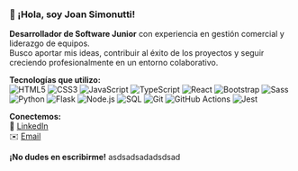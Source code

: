 ### 👋 ¡Hola, soy Joan Simonutti!
**Desarrollador de Software Junior** con experiencia en gestión comercial y liderazgo de equipos. <br/>
Busco aportar mis ideas, contribuir al éxito de los proyectos y seguir creciendo profesionalmente en un entorno colaborativo.<br/>

**Tecnologías que utilizo:** <br/>
<img alt="HTML5" src="https://img.shields.io/badge/-HTML5-E34F26?style=flat-square&logo=html5&logoColor=white" /> <img alt="CSS3" src="https://img.shields.io/badge/-CSS3-1572B6?style=flat-square&logo=css3&logoColor=white" /> <img alt="JavaScript" src="https://img.shields.io/badge/-JavaScript-f7df1c?style=flat-square&logo=javascript&logoColor=black" /> <img alt="TypeScript" src="https://img.shields.io/badge/-TypeScript-007ACC?style=flat-square&logo=typescript&logoColor=white" /> <img alt="React" src="https://img.shields.io/badge/-React-45b8d8?style=flat-square&logo=react&logoColor=white" /> <img alt="Bootstrap" src="https://img.shields.io/badge/-Bootstrap-7953b3?style=flat-square&logo=bootstrap&logoColor=white" /> <img alt="Sass" src="https://img.shields.io/badge/-Sass-CC6699?style=flat-square&logo=sass&logoColor=white" /><br/><img alt="Python" src="https://img.shields.io/badge/-Python-3776AB?style=flat-square&logo=python&logoColor=white" /> <img alt="Flask" src="https://img.shields.io/badge/-Flask-000000?style=flat-square&logo=flask&logoColor=white" /> <img alt="Node.js" src="https://img.shields.io/badge/-Node.js-43853d?style=flat-square&logo=node.js&logoColor=white" /> <img alt="SQL" src="https://img.shields.io/badge/-SQL-4479A1?style=flat-square&logo=postgresql&logoColor=white" /> <img alt="Git" src="https://img.shields.io/badge/-Git-F05032?style=flat-square&logo=git&logoColor=white" /> <img alt="GitHub Actions" src="https://img.shields.io/badge/-GitHub_Actions-2088FF?style=flat-square&logo=github-actions&logoColor=white" /> <img alt="Jest" src="https://img.shields.io/badge/-Jest-be3d19?style=flat-square&logo=jest&logoColor=white" />

**Conectemos:** <br/>
🔗 [LinkedIn](https://www.linkedin.com/in/joansimonutti/) <br/>
✉️ [Email](mailto:joansimonutticode@gmail.com) <br/>

   **¡No dudes en escribirme!**
asdsadsadadsdsad
